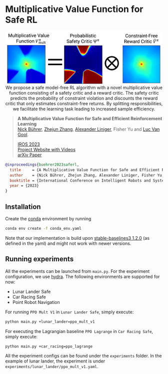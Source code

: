# Multiplicative Value Function for Safe RL

<p align="center">
     <img src="docs/saferl-banner.png" alt="A Multiplicative Value Function for Safe and Efficient Reinforcement Learning.", width=600px>
     <br/>We propose a safe model-free RL algorithm with a novel multiplicative value function consisting of a safety critic and a reward critic. The safety critic predicts the probability of constraint violation and discounts the reward critic that only estimates constraint-free returns. By splitting responsibilities, we facilitate the learning task leading to increased sample efficiency.
     
</p>

> **A Multiplicative Value Function for Safe and Efficient Reinforcement Learning**            
> [Nick Bührer](https://www.linkedin.com/in/nick-b%C3%BChrer-250b46174/?originalSubdomain=sg), [Zhejun Zhang](https://zhejz.github.io/), [Alexander Liniger](https://scholar.google.com/citations?user=amb0lc0AAAAJ&hl=en), Fisher Yu and [Luc Van Gool](https://vision.ee.ethz.ch/people-details.OTAyMzM=.TGlzdC8zMjcxLC0xOTcxNDY1MTc4.html).<br/>
> 
> [IROS 2023](https://ieee-iros.org/)<br/>
> [Project Website with Videos](https://zhejz.github.io/saferl)<br/>
> [arXiv Paper](https://arxiv.org/abs/2303.04118)

```bibtex
@inproceedings{buehrer2023saferl,
  title     = {A Multiplicative Value Function for Safe and Efficient Reinforcement Learning},
  author    = {Nick Bührer, Zhejun Zhang, Alexander Liniger, Fisher Yu, and Luc Van Gool},
  booktitle = {International Conference on Intelligent Robots and Systems (IROS)},
  year = {2023}
}
```

## Installation

Create the [conda](https://docs.conda.io/en/latest/miniconda.html) environment by running

```bash
conda env create -f conda_env.yaml
```

Note that our implementation is build upon [stable-baselines3 1.2.0](https://github.com/DLR-RM/stable-baselines3)
(as defined in the yaml) and might not work with newer versions.

## Running experiments

All the experiments can be launched from `main.py`. For the experiment configuration, we use
[hydra](https://github.com/facebookresearch/hydra). The following environments are supported for now:
- Lunar Lander Safe
- Car Racing Safe
- Point Robot Navigation

For running `PPO Mult V1` in `Lunar Lander Safe`, simply execute:
```bash
python main.py +lunar_lander=ppo_mult_v1
```
For executing the Lagrangian baseline `PPO Lagrange` in `Car Racing Safe`, simply execute:
```bash
python main.py +car_racing=ppo_lagrange
```

All the experiment configs can be found under the `experiments` folder. In the example of lunar lander, the experiment 
is under `experiments/lunar_lander/ppo_mult_v1.yaml`.

